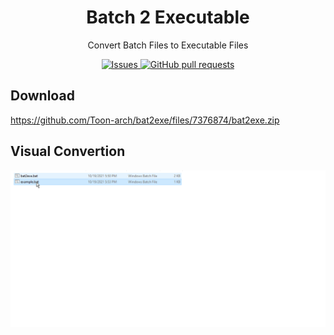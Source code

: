 <h1 align="center">Batch 2 Executable</h2>
<p align="center">Convert Batch Files to Executable Files</p>
<p align="center">
	<a href="https://github.com/Toon-arch/bat2exe/issues">
		<img alt="Issues" src="https://img.shields.io/github/issues/Toon-arch/bat2exe?color=0088ff"/>
	</a>
	<a href="https://github.com/Toon-arch/bat2exe/pulls">
		<img alt="GitHub pull requests" src="https://img.shields.io/github/issues-pr/Toon-arch/bat2exe?color=0088ff"/>
	</a>
</p>

## Download
https://github.com/Toon-arch/bat2exe/files/7376874/bat2exe.zip

## Visual Convertion
<img width="900px" src="https://raw.githubusercontent.com/Toon-arch/bat2exe/main/img/tutorial.gif"/>
